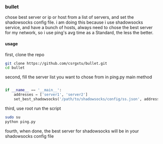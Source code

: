 ### bullet
chose best server or ip or host from a list of servers, and set the shadowsocks config file. i am doing this because i use shadowsocks service, and have a bunch of hosts, always need to chose the best server for my network, so i use ping's avg time as a Standard, the less the better.

#### usage
first, clone the repo
```bash
git clone https://github.com/csrgxtu/bullet.git
cd bullet
```

second, fill the server list you want to chose from in ping.py main method
```python

if __name__ == '__main__':
    addresses = ['server1', 'server2']
    set_best_shadowsocks('/path/to/shadowsocks/config/ss.json', addresses, 10)
```

third, use root run the script
```bash
sudo su
python ping.py
```

fourth, when done, the best server for shadowsocks will be in your shadowsocks config file
